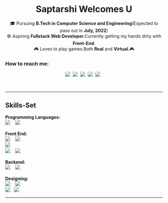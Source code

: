 
<h1 align="center">Saptarshi Welcomes U</h1>

<p align="center">
🎓 Pursuing <strong>B.Tech in Computer Science and Engineering</strong>(Expected to pass out in <strong>July, 2022</strong>)
<br>
🕸 Aspiring <strong>Fullstack Web Developer</strong>.Currently getting my hands dirty with <strong>Front-End</strong>.
<br>
    🎮 Loves to play games.Both <strong>Real</strong> and <strong>Virtual</strong>.🎮
</p>

<h3>How to reach me:</h3>

<p align="center">
    <a href="https://www.facebook.com/profile.php?id=100009336710245><img src="https://img.shields.io/badge/facebook-%231877F2.svg?&style=for-the-badge&logo=facebook&logoColor=white"/></a>&nbsp;
    <a href="https://www.instagram.com/devils_arena_/?hl=en"><img src="https://img.shields.io/badge/instagram-%23E4405F.svg?&style=for-the-badge&logo=instagram&logoColor=white" /></a>&nbsp;
    <a href="https://twitter.com/DhibarSaptarshi"><img src="https://img.shields.io/badge/twitter-%231DA1F2.svg?&style=for-the-badge&logo=twitter&logoColor=white" /></a>&nbsp;
    <a href="https://www.linkedin.com/in/saptarshi-dhibar-2236a716b/"><img src="https://img.shields.io/badge/discord-%237289DA.svg?&style=for-the-badge&logo=discord&logoColor=white" /></a>&nbsp;
    <a href="https://discord.com/channels/@me"><img src="https://img.shields.io/badge/linkedin-%230077B5.svg?&style=for-the-badge&logo=linkedin&logoColor=white" /></a>&nbsp;
    <a href="mailto:saptarshinaruto@gmail.com"><img src="https://img.shields.io/badge/gmail-%23D14836.svg?&style=for-the-badge&logo=gmail&logoColor=white" /></a>&nbsp;&nbsp;&nbsp;&nbsp;
 </p>
<br>    
<hr>

<h2>Skills-Set</h2>
<p>
<div>
        <strong>Programming Languages:</strong><br>
        <img src="https://img.shields.io/badge/c%20-%230077B5.svg?&style=for-the-badge&logo=c&logoColor=white" />&nbsp;&nbsp;&nbsp;
        <img src="https://img.shields.io/badge/python%20-%2314354C.svg?&style=for-the-badge&logo=python&logoColor=white" />&nbsp;
        <br>
    </div>&nbsp;&nbsp;&nbsp;
    <div>
    <strong>Front End:</strong><br>
   <img src="https://img.shields.io/badge/javascript%20-%23323330.svg?&style=for-the-badge&logo=javascript&logoColor=%23F7DF1E" />&nbsp;&nbsp;&nbsp;
   <img src="https://img.shields.io/badge/css3%20-%231572B6.svg?&style=for-the-badge&logo=css3&logoColor=white" />&nbsp;<br>
    <img src="https://img.shields.io/badge/HTML5-%23239120.svg?&style=flat-square&logo=html5&logoColor=white" />&nbsp;<br>
    <img src="https://img.shields.io/badge/bootstrap%20-%23563D7C.svg?&style=for-the-badge&logo=bootstrap&logoColor=white" />&nbsp;&nbsp;&nbsp;
    <img src="https://img.shields.io/badge/jquery%20-%230769AD.svg?&style=for-the-badge&logo=jquery&logoColor=white" />&nbsp;
</div>&nbsp;&nbsp;&nbsp;
    <div>   
        <strong>Backend:</strong><br>
    <img src="https://img.shields.io/badge/express.js%20-%23404d59.svg?&style=for-the-badge" />&nbsp;&nbsp;&nbsp;
    <img src="https://img.shields.io/badge/node.js%20-%2343853D.svg?&style=for-the-badge&logo=node.js&logoColor=white" />&nbsp;
 </div>&nbsp;&nbsp;&nbsp;
    <div>
    <strong>Designing:</strong><br>
   <img src="https://img.shields.io/badge/photoshop%20-%233498DB.svg?&style=for-the-badge&logo=photoshop&logoColor=black" />&nbsp;&nbsp;&nbsp;
   <img src="https://img.shields.io/badge/Adobe Xd%20-%23E4405F.svg?&style=for-the-badge&logo=adobexd&logoColor=white" />&nbsp;<br>
   <img src="https://img.shields.io/badge/-Git-black?style=flat-square&logo=git&link=https://github.com/imickovski">&nbsp;&nbsp;
   <img src="https://img.shields.io/badge/-GitHub-181717?style=flat-square&logo=github&link=https://github.com/imickovski">
</div>
</p>
    
<hr>



